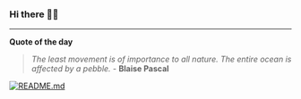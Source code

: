 ### Hi there 👋🏻


---

**Quote of the day**

> *The least movement is of importance to all nature. The entire ocean is affected by a pebble.* - **Blaise Pascal** 

[![README.md](https://github.com/marcolovazzano/marcolovazzano/actions/workflows/readme.yml/badge.svg?branch=main)](https://github.com/marcolovazzano/marcolovazzano/actions/workflows/readme.yml)
